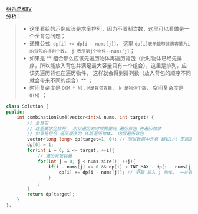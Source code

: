 [组合总和IV](https://leetcode-cn.com/problems/combination-sum-iv/)   
分析：  
> * 这里看给的示例应该是求全排列，因为不限制次数，这里可以看做是一个全背包问题；  
> * 递推公式: `dp[i] += dp[i - nums[j]]`， 这里 `dp[i]表示能够装满容量为i的背包的排列个数， j 表示第j个物件--nums[j]`；  
> * 如果是 ** 组合那么应该先遍历物体再遍历背包（此时物体已经先排序，所以能放入背包并满足最大容量只有一个组合），这里是排列，应该先遍历背包在遍历物件， 这样就会得到排列数（放入背包的顺序不同就会带来不同的组合）** ； 
> * 时间复杂度是 `O(M * N)，M是背包容量， N 是物体个数`， 空间复杂度是 `O(M)` ；  
```C++
class Solution {
public:
    int combinationSum4(vector<int>& nums, int target) {
        // 全背包
        // 这里要求全排列， 所以遍历的时候需要先 遍历背包 再遍历物体
        // 如果是组合 遍历顺序为 外层遍历物体， 内层遍历背包
        vector<long long> dp(target+1, 0); // 测试数据中含有 超过int 范围的 这里尝试用 long
        dp[0] = 1;
        for(int i = 0; i <= target; ++i){
            // 遍历背包容量
            for(int j = 0; j < nums.size(); ++j){
                if(i - nums[j] >= 0 && dp[i] < INT_MAX - dp[i - nums[j]]){
                    dp[i] += dp[i - nums[j]]; // 更新 放入 j 物体， 一共有多少种方法
                }
            }
        } 
        return dp[target];
    }
};
```

